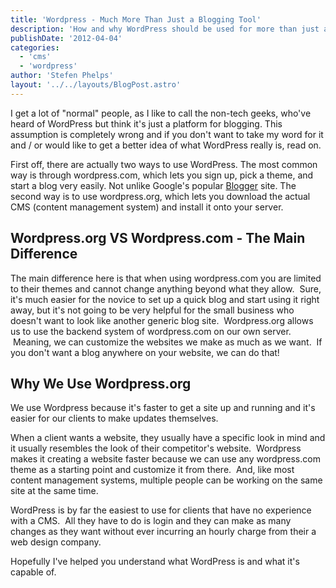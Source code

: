 ```yaml
---
title: 'Wordpress - Much More Than Just a Blogging Tool'
description: 'How and why WordPress should be used for more than just a blog'
publishDate: '2012-04-04'
categories:
  - 'cms'
  - 'wordpress'
author: 'Stefen Phelps'
layout: '../../layouts/BlogPost.astro'
---
```


I get a lot of "normal" people, as I like to call the non-tech geeks, who've heard of WordPress but think it's just a platform for blogging. This assumption is completely wrong and if you don't want to take my word for it and / or would like to get a better idea of what WordPress really is, read on.

First off, there are actually two ways to use WordPress. The most common way is through wordpress.com, which lets you sign up, pick a theme, and start a blog very easily. Not unlike Google's popular [Blogger](http://www.blogger.com) site. The second way is to use wordpress.org, which lets you download the actual CMS (content management system) and install it onto your server.

## Wordpress.org VS Wordpress.com - The Main Difference

The main difference here is that when using wordpress.com you are limited to their themes and cannot change anything beyond what they allow.  Sure, it's much easier for the novice to set up a quick blog and start using it right away, but it's not going to be very helpful for the small business who doesn't want to look like another generic blog site.  Wordpress.org allows us to use the backend system of wordpress.com on our own server.  Meaning, we can customize the websites we make as much as we want.  If you don't want a blog anywhere on your website, we can do that!

## Why We Use Wordpress.org

We use Wordpress because it's faster to get a site up and running and it's easier for our clients to make updates themselves.

When a client wants a website, they usually have a specific look in mind and it usually resembles the look of their competitor's website.  Wordpress makes it creating a website faster because we can use any wordpress.com theme as a starting point and customize it from there.  And, like most content management systems, multiple people can be working on the same site at the same time.

WordPress is by far the easiest to use for clients that have no experience with a CMS.  All they have to do is login and they can make as many changes as they want without ever incurring an hourly charge from their a web design company.

Hopefully I've helped you understand what WordPress is and what it's capable of.
